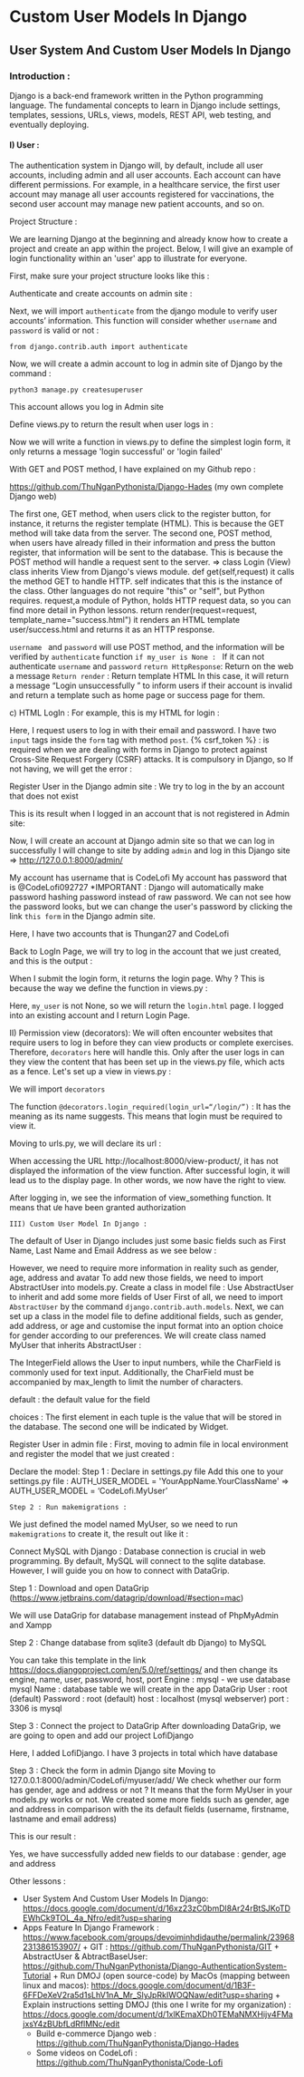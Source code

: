 # Custom User Models In Django

##             User System And Custom User Models In Django ##
 

### Introduction :
 
Django is a back-end framework written in the Python programming language. The fundamental concepts to learn in Django include settings, templates, sessions, URLs, views, models, REST API, web testing, and eventually deploying.
 
#### I) 	User :
 
The authentication system in Django will, by default, include all user accounts, including admin and all user accounts. Each account can have different permissions. For example, in a healthcare service, the first user account may manage all user accounts registered for vaccinations, the second user account may manage new patient accounts, and so on.



 Project Structure :

We are learning Django at the beginning and already know how to create a project and create an app within the project. Below, I will give an example of login functionality within an  'user'  app to illustrate for everyone.

First, make sure your project structure looks like this :



Authenticate and create accounts on admin site :


Next, we will import `authenticate` from the django module to verify user accounts’ information. This function will consider whether `username` and `password` is valid or not :

`from django.contrib.auth import authenticate`

Now, we will create a admin account to log in admin site of Django by the command :

`python3 manage.py createsuperuser`



This account allows you log in Admin site



Define views.py to return the result when user logs in :


Now we will write a function in views.py to define the simplest login form, it only returns a message 'login successful' or 'login failed'




With GET and POST method, I have explained on my Github repo :

https://github.com/ThuNganPythonista/Django-Hades 
(my own complete Django web)


The first one, GET method, when users click to the register button, for instance, it returns the register template (HTML). This is because the GET method will take data from the server.
The second one, POST method, when users have already filled in their information and press the button register, that information will be sent to the database. This is because the POST method will handle a request sent to the server.
=> class Login (View) class inherits View from Django's views module.
def get(self,request) it calls the method GET to handle HTTP. 
self indicates that this is the instance of the class. Other languages do not require "this" or "self", but Python requires. 
request,a module of Python, holds HTTP request data, so you can find more detail in Python lessons.
 return render(request=request, template_name="success.html") it renders an HTML template user/success.html and returns it as an HTTP response.

`username ` and `password` will use POST method, and the information will be verified by `authenticate` function
`if my_user is None : ` If it can not authenticate `username` and `password`
`return HttpResponse`: Return on the web a message
`Return render` : Return template HTML
In this case, it will return a message “Login unsuccessfully ” to inform users if their account is invalid and return a template such as home page or success page for them.

c)  HTML LogIn :
For example, this is my HTML for login :

Here, I request users to log in with their email and password.
I have two `input` tags inside the `form` tag with method `post`.
{% csrf_token  %} : is required when we are dealing with forms in Django to protect against Cross-Site Request Forgery (CSRF) attacks. It is compulsory in Django, so If not having, we will get the error :


Register User in the Django admin site :
We try to log in the by an account that does not exist


This is its result when I logged in an account that is not registered in Admin site:


Now, I will create an account at Django admin site so that we can log in successfully 
I will change to site by adding `admin` and log in this Django site
=> http://127.0.0.1:8000/admin/



My account has username that is CodeLofi 
My account has password that is @CodeLofi092727
*IMPORTANT : Django will automatically make password hashing password instead of raw password. We can not see how the password looks, but we can change the user's password by clicking the link `this form` in the Django admin site.


Here, I have two accounts that is Thungan27 and CodeLofi 


Back to LogIn Page, we will try to log in the account that we just created, and this is the output :


When I submit the login form, it returns the login page. Why ?
This is because the way we define the function in views.py :


Here, `my_user` is not None, so we will return the `login.html` page.
I logged into an existing account and I return Login Page.

II)  Permission view (decorators):
We will often encounter websites that require users to log in before they can view products or complete exercises. Therefore, `decorators` here will handle this. Only after the user logs in can they view the content that has been set up in the views.py file, which acts as a fence.
Let's set up a view in views.py :



We will import `decorators`


The function `@decorators.login_required(login_url=“/login/”)` : It has the meaning as its name suggests. This means that login must be required to view it.


Moving to urls.py, we will declare its url :



When accessing the URL http://localhost:8000/view-product/, it has not displayed the information of the view function. After successful login, it will lead us to the display page. In other words, we now have the right to view.


After logging in, we see the information of view_something function. It means that ưe have been granted authorization

	III) Custom User Model In Django :
The default of User in Django includes just some basic fields such as First Name, Last Name and Email Address as we see below :


However, we need to require more information in reality such as gender, age, address and avatar
To add new those fields, we need to import AbstractUser into models.py.
Create a class in model file :
Use AbstractUser to inherit and add some more fields of User
First of all, we need to import `AbstractUser` by the command `django.contrib.auth.models`. 
Next, we can set up a class in the model file to define additional fields, such as gender, add address, or age and customise the input format into an option choice for gender according to our preferences.
We will create class named MyUser that inherits AbstractUser :


The IntegerField allows the User to input numbers, while the CharField is commonly used for text input. Additionally, the CharField must be accompanied by max_length to limit the number of characters.

default : the default value for the field

choices : The first element in each tuple is the value that will be stored in the database. The second one will be indicated by Widget.


Register User in admin file :
First, moving to admin file in local environment and register the model that we just created :


Declare the model:
Step 1 : Declare in settings.py file
Add this one to your settings.py file :
AUTH_USER_MODEL = 'YourAppName.YourClassName'
=> AUTH_USER_MODEL = ‘CodeLofi.MyUser’
	
	Step 2 : Run makemigrations :
We just defined the model named MyUser, so we need to run `makemigrations` to create it, the result out like it :





Connect MySQL with Django :
Database connection is crucial in web programming. By default, MySQL will connect to the sqlite database. However, I will guide you on how to connect with DataGrip.

Step 1 : Download and open DataGrip (https://www.jetbrains.com/datagrip/download/#section=mac)

 We will use DataGrip for database management instead of PhpMyAdmin and Xampp

Step 2 : Change database from sqlite3 (default db Django) to MySQL


	
You can take this template in the link https://docs.djangoproject.com/en/5.0/ref/settings/
and then change its engine, name, user, password, host, port
Engine : mysql - we use database mysql
Name : database table we will create in the app DataGrip
User : root (default)
Password : root (default)
host : localhost (mysql webserver)
port : 3306 is mysql

Step 3 :  Connect the project to DataGrip
 After downloading DataGrip, we are going to open and add our project LofiDjango


Here, I added LofiDjango. I have 3 projects in total which have database

Step 3 : Check the form in admin Django site 
Moving to 127.0.0.1:8000/admin/CodeLofi/myuser/add/
We check whether our form has gender, age and address or not ?
It means that the form MyUser in your models.py works or not.
We created some more fields such as  gender, age and address in comparison with the its default fields (username, firstname, lastname and email address)


This is our result : 


Yes, we have successfully added new fields to our database : gender, age and address 

Other lessons :
+ User System And Custom User Models In Django: https://docs.google.com/document/d/16xz23zC0bmDl8Ar24rBtSJKoTDEWhCk9TOL_4a_Nfro/edit?usp=sharing
+ Apps Feature In Django Framework : https://www.facebook.com/groups/devoiminhdidauthe/permalink/23968231386153907/ 
        	+ GIT : https://github.com/ThuNganPythonista/GIT
        	+ AbstractUser & AbtractBaseUser: https://github.com/ThuNganPythonista/Django-AuthenticationSystem-Tutorial
          	+ Run DMOJ (open source-code) by MacOs (mapping between linux and macos): https://docs.google.com/document/d/1B3F-6FFDeXeV2ra5d1sLhV1nA_Mr_SlyJpRkIWOQNaw/edit?usp=sharing
        	+ Explain instructions setting DMOJ (this one I write for my organization) : https://docs.google.com/document/d/1xlKEmaXDh0TEMaNMXHijv4FMajxsY4zBUbfLdRflMNc/edit
	+ Build e-commerce Django web : https://github.com/ThuNganPythonista/Django-Hades
	+ Some videos on CodeLofi : https://github.com/ThuNganPythonista/Code-Lofi













